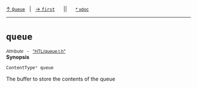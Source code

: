 [&#8593; `Queue`](HTL--queue--queue.md)&nbsp;&nbsp;&nbsp;|&nbsp;&nbsp;&nbsp;[&#8594; `first`](HTL--queue--queue--first.md)&nbsp;&nbsp;&nbsp;&nbsp;&nbsp;&nbsp;||&nbsp;&nbsp;&nbsp;&nbsp;&nbsp;&nbsp;<small>[\* xdoc](../xdoc/HTL/queue.xmd#L12)</small>
***

# `queue`
<small>*Attribute* &nbsp; - &nbsp; ["HTL/queue.t.h"](../include/HTL/queue.t.h)</small>  
**Synopsis**

```cpp
ContentType* queue
```


The buffer to store the contents of the queue

